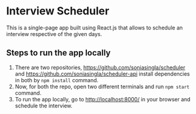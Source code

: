 # Interview Scheduler

This is a single-page app built using React.js that allows to schedule an interview respective of the given days.

## Steps to run the app locally
1. There are two repositories, <https://github.com/soniasingla/scheduler> and <https://github.com/soniasingla/scheduler-api> install dependencies in both by `npm install` command.
2. Now, for both the repo, open two different terminals and run `npm start` command.
3. To run the app locally, go to <http://localhost:8000/> in your browser and schedule the interview.
